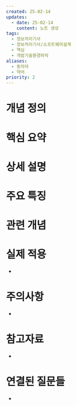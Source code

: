 ```yaml
---
created: 25-02-14
updates:
  - date: 25-02-14
    content: 노트 생성
tags:
  - 정보처리기사
  - 정보처리기사/소프트웨어설계
  - 핵심
  - 개발기술환경파악
aliases:
  - 동의어
  - 약어
priority: 2
---
```

# 개념 정의 
<!-- 핵심 개념을 간단명료하게 정의합니다 --> 
# 핵심 요약 
<!-- 이 개념의 가장 중요한 포인트들을 요약합니다 --> 
# 상세 설명 
<!-- 개념에 대한 자세한 설명을 작성합니다 --> 
# 주요 특징 
<!-- 개념의 특징적인 부분들을 정리합니다 --> 
# 관련 개념 
<!-- 연관된 다른 개념들을 링크하고 관계를 설명합니다 --> 
# 실제 적용 
- <!-- 실무/실생활에서의 활용 예시를 작성합니다 --> 
# 주의사항 
- <!-- 개념을 사용할 때 주의해야 할 점들을 정리합니다 --> 
# 참고자료 
- <!-- 추가 학습에 도움이 되는 자료들을 정리합니다 --> 
# 연결된 질문들 
- <!-- 이 개념과 관련된 질문 노트들을 링크합니다 -->